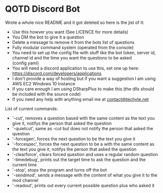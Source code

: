 # QOTD Discord Bot
 
Wrote a whole nice README and it got deleted so here is the jist of it:

- Use this howver you want (See LICENCE for more details)
- You DM the bot to give it a question
- Delete a message to remove it from the bots list of questions
- Fully modular command system (operated from the console)
- You need to set up the config file with stuff like the bot token, server id, channel id and the time you want the questions to be asked (config.yaml)
- You will need a discord application to use this, set one up here: https://discord.com/developers/applications
- I don't provide a way of hosting but if you want a suggestion I am using AWS EC2 Windows 10 Instance
- If you care enough I am using DSharpPlus to make this (the dlls should be included with the source code)
- If you need any help with anything email me at contact@techyte.net

List of current commands:

- '-cut', removes a question based with the same content as the text you give it, notifys the person that asked the question
- '-quietcut', same as -cut but does not notify the person that asked the question
- '-forcegen', forces the next question to be the text you give it
- '-forcespec', forces the next question to be a with the same content as the text you give it, notifys the person that asked the question
- '-clearforce', clears forced question and uses a regular random question
- '-timedebug', prints out the target time to ask the question and the current time
- '-stop', stops the program and turns off the bot
- '-sendmod', sends a message with the content of what you give it to the mod channel
- '-readout', prints out every current possible question plus who asked it
